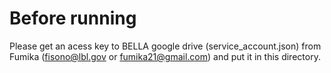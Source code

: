 # Before running

Please get an acess key to BELLA google drive (service_account.json) from Fumika (fisono@lbl.gov or fumika21@gmail.com) and put it in this directory.


